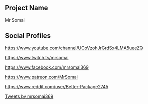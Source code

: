Project Name
---------------
Mr Somai

Social Profiles
---------------

[https://www.youtube.com/channel/UCoVzohJrGrdSx4LMA5ueeZQ
](https://www.youtube.com/channel/UCoVzohJrGrdSx4LMA5ueeZQ)

[https://www.twitch.tv/mrsomai
](https://www.twitch.tv/mrsomai)

[https://www.facebook.com/mrsomai369
](https://www.facebook.com/mrsomai369)

[https://www.patreon.com/MrSomai
](https://www.patreon.com/MrSomai)

[https://www.reddit.com/user/Better-Package2745
](https://www.reddit.com/user/Better-Package2745)

[Tweets by mrsomai369
](https://twitter.com/mrsomai369?ref_src=twsrc%5Etfw)

